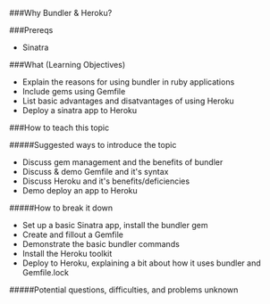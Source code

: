 ###Why Bundler & Heroku?

###Prereqs
- Sinatra

###What (Learning Objectives)
- Explain the reasons for using bundler in ruby applications
- Include gems using Gemfile
- List basic advantages and disatvantages of using Heroku
- Deploy a sinatra app to Heroku

###How to teach this topic

#####Suggested ways to introduce the topic
- Discuss gem management and the benefits of bundler
- Discuss & demo Gemfile and it's syntax
- Discuss Heroku and it's benefits/deficiencies
- Demo deploy an app to Heroku

#####How to break it down
- Set up a basic Sinatra app, install the bundler gem
- Create and fillout a Gemfile
- Demonstrate the basic bundler commands
- Install the Heroku toolkit
- Deploy to Heroku, explaining a bit about how it uses bundler and Gemfile.lock

#####Potential questions, difficulties, and problems
unknown